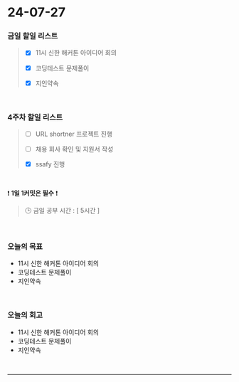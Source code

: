# 24-07-27
### 금일 할일 리스트
> - [x]  11시 신한 해커톤 아이디어 회의
>
> - [x]  코딩테스트 문제풀이
>
> - [x]  지인약속

<br/>

### 4주차 할일 리스트  
> - [ ]  URL shortner 프로젝트 진행
>
> - [ ]  채용 회사 확인 및 지원서 작성
>
> - [x]  ssafy 진행

<br/>

❗ **1일 1커밋은 필수** ❗
> 🕒 금일 공부 시간 : [ 5시간 ]

<br/>

### 오늘의 목표
- 11시 신한 해커톤 아이디어 회의
- 코딩테스트 문제풀이
- 지인약속


<br>

### 오늘의 회고
- 11시 신한 해커톤 아이디어 회의
- 코딩테스트 문제풀이
- 지인약속


<br/>

------------  

